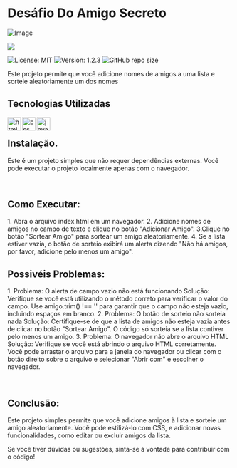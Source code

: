 # Desáfio Do Amigo Secreto
![Image](https://github.com/user-attachments/assets/f9b3c881-4f8d-49d3-b721-94493a8142ab)
<p>
<img loading="lazy" src="http://img.shields.io/static/v1?label=STATUS&message=EM%20DESENVOLVIMENTO&color=GREEN&style=for-the-badge"/>
</p>

<img src="https://img.shields.io/badge/licença-MIT-green" alt="License: MIT">
<img src="https://img.shields.io/badge/versão-v1.1.1-blue" alt="Version: 1.2.3">
<img alt="GitHub repo size" src="https://img.shields.io/github/repo-size/kassioramos/challenge-amigo-secreto_pt-main">



<p>
    Este projeto permite que você adicione nomes de amigos a uma lista e sorteie aleatoriamente
  um dos nomes
</p>

## Tecnologias Utilizadas
<p>
  <img
   align="left"
   alt="html"
   title="html"
   width="30px"
   style="pading-right:10px"
   src="https://cdn.jsdelivr.net/gh/devicons/devicon@latest/icons/html5/html5-original.svg" 
   />
 </p>

 <p>
  <img
   align="left"
   alt="css"
   title="css"
   width="30px"
   style="pading-right:10px"
   src="https://cdn.jsdelivr.net/gh/devicons/devicon@latest/icons/css3/css3-original.svg" 
   />
 </p>


  <p>
  <img
   align="left"
   alt="javascript"
   title="javascript"
   width="30px"
   style="pading-right:10px"
   src="https://cdn.jsdelivr.net/gh/devicons/devicon@latest/icons/javascript/javascript-original.svg" 
   />
 </p>
 <br>
 
 ## Instalação.
 <p>
  Este é um projeto simples que não requer dependências externas. Você pode executar o projeto localmente apenas com o navegador.
 </p>
 <br>
 
  ## Como Executar:
 <p>
  1. Abra o arquivo index.html em um navegador.
2. Adicione nomes de amigos no campo de texto e clique no botão "Adicionar Amigo".
3.Clique no botão "Sortear Amigo" para sortear um amigo aleatoriamente.
4. Se a lista estiver vazia, o botão de sorteio exibirá um alerta dizendo "Não há amigos, por favor, adicione pelo menos um amigo".   
 </p>

 ## Possivéis Problemas:
 <p>
 1. Problema: O alerta de campo vazio não está funcionando
Solução: Verifique se você está utilizando o método correto para verificar o valor do campo. Use amigo.trim() !== '' para garantir que o campo não esteja vazio, incluindo espaços em branco.
2. Problema: O botão de sorteio não sorteia nada
Solução: Certifique-se de que a lista de amigos não esteja vazia antes de clicar no botão "Sortear Amigo". O código só sorteia se a lista contiver pelo menos um amigo.
3. Problema: O navegador não abre o arquivo HTML
Solução: Verifique se você está abrindo o arquivo HTML corretamente. Você pode arrastar o arquivo para a janela do navegador ou clicar com o botão direito sobre o arquivo e selecionar "Abrir com" e escolher o navegador.
<p/>
<br>

## Conclusão:
<p>
 Este projeto simples permite que você adicione amigos à lista e sorteie um amigo aleatoriamente. Você pode estilizá-lo com CSS, e adicionar novas funcionalidades, como editar ou excluir amigos da lista.

Se você tiver dúvidas ou sugestões, sinta-se à vontade para contribuir com o código!   
</p>




